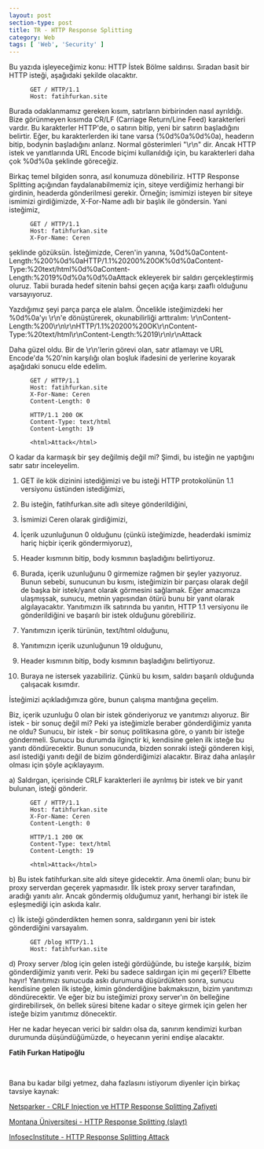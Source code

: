 ```yaml
---
layout: post
section-type: post
title: TR - HTTP Response Splitting
category: Web
tags: [ 'Web', 'Security' ]
---
```


Bu yazıda işleyeceğimiz konu: HTTP İstek Bölme saldırısı. Sıradan basit bir HTTP isteği, aşağıdaki şekilde olacaktır.


          GET / HTTP/1.1
          Host: fatihfurkan.site

Burada odaklanmamız gereken kısım, satırların birbirinden nasıl ayrıldığı. Bize görünmeyen kısımda CR/LF (Carriage Return/Line Feed) karakterleri vardır. Bu karakterler HTTP'de, o satırın bitip, yeni bir satırın başladığını belirtir. Eğer, bu karakterlerden iki tane varsa (%0d%0a%0d%0a), headerın bitip, bodynin başladığını anlarız.  Normal gösterimleri "\r\n" dir. Ancak HTTP istek ve yanıtlarında URL Encode biçimi kullanıldığı için, bu karakterleri daha çok %0d%0a şeklinde göreceğiz.


Birkaç temel bilgiden sonra, asıl konumuza dönebiliriz. HTTP Response Splitting açığından faydalanabilmemiz için, siteye verdiğimiz herhangi bir girdinin, headerda gönderilmesi gerekir. Örneğin; ismimizi isteyen bir siteye ismimizi girdiğimizde, X-For-Name adlı bir başlık ile göndersin. Yani isteğimiz,

          GET / HTTP/1.1
          Host: fatihfurkan.site
          X-For-Name: Ceren

şeklinde gözüksün. İsteğimizde, Ceren'in yanına, %0d%0aContent- Length:%200%0d%0aHTTP/1.1%20200%20OK%0d%0aContent-Type:%20text/html%0d%0aContent-Length:%2019%0d%0a%0d%0a<html>Attack</html>  ekleyerek bir saldırı gerçekleştirmiş oluruz. Tabii burada hedef sitenin bahsi geçen açığa karşı zaaflı olduğunu varsayıyoruz.

Yazdığımız şeyi parça parça ele alalım. Öncelikle isteğimizdeki her %0d%0a'yı \r\n'e dönüştürerek, okunabilirliği arttıralım: \r\nContent-Length:%200\r\n\r\nHTTP/1.1%20200%20OK\r\nContent-Type:%20text/html\r\nContent-Length:%2019\r\n\r\n<html>Attack</html>

Daha güzel oldu. Bir de \r\n'lerin görevi olan, satır atlamayı ve URL Encode'da %20'nin karşılığı olan boşluk ifadesini de yerlerine koyarak aşağıdaki sonucu elde edelim.

          GET / HTTP/1.1
          Host: fatihfurkan.site
          X-For-Name: Ceren
          Content-Length: 0

          HTTP/1.1 200 OK
          Content-Type: text/html
          Content-Length: 19

          <html>Attack</html>

O kadar da karmaşık bir şey değilmiş değil mi? Şimdi, bu isteğin ne yaptığını satır satır inceleyelim.

1) GET ile kök dizinini istediğimizi ve bu isteği HTTP protokolünün 1.1 versiyonu üstünden istediğimizi,

2) Bu isteğin, fatihfurkan.site adlı siteye gönderildiğini,

3) İsmimizi Ceren olarak girdiğimizi,

4) İçerik uzunluğunun 0 olduğunu (çünkü isteğimizde, headerdaki ismimiz hariç hiçbir içerik göndermiyoruz),

5) Header kısmının bitip, body kısmının başladığını belirtiyoruz.

6) Burada, içerik uzunluğunu 0 girmemize rağmen bir şeyler yazıyoruz. Bunun sebebi, sunucunun bu kısmı, isteğimizin bir parçası olarak değil de başka bir istek/yanıt olarak görmesini sağlamak. Eğer amacımıza ulaşmışsak, sunucu, metnin yapısından ötürü bunu bir yanıt olarak algılayacaktır. Yanıtımızın ilk satırında bu yanıtın, HTTP 1.1 versiyonu ile gönderildiğini ve başarılı bir istek olduğunu görebiliriz.

7) Yanıtımızın içerik türünün, text/html olduğunu,

8) Yanıtımızın içerik uzunluğunun 19 olduğunu,

9) Header kısmının bitip, body kısmının başladığını belirtiyoruz.

10) Buraya ne istersek yazabiliriz. Çünkü bu kısım, saldırı başarılı olduğunda çalışacak kısımdır.

İsteğimizi açıkladığımıza göre, bunun çalışma mantığına geçelim.


Biz, içerik uzunluğu 0 olan bir istek gönderiyoruz ve yanıtımızı alıyoruz. Bir istek - bir sonuç değil mi? Peki ya isteğimizle beraber gönderdiğimiz yanıta ne oldu? Sunucu, bir istek - bir sonuç politikasına göre, o yanıtı bir isteğe göndermeli. Sunucu bu durumda ilginçtir ki, kendisine gelen ilk isteğe bu yanıtı döndürecektir. Bunun sonucunda, bizden sonraki isteği gönderen kişi, asıl istediği yanıtı değil de bizim gönderdiğimizi alacaktır. Biraz daha anlaşılır olması için şöyle açıklayayım.


a) Saldırgan, içerisinde CRLF karakterleri ile ayrılmış bir istek ve bir yanıt bulunan, isteği gönderir.


          GET / HTTP/1.1
          Host: fatihfurkan.site
          X-For-Name: Ceren
          Content-Length: 0

          HTTP/1.1 200 OK
          Content-Type: text/html
          Content-Length: 19

          <html>Attack</html>


b) Bu istek fatihfurkan.site aldı siteye gidecektir. Ama önemli olan; bunu bir proxy serverdan geçerek yapmasıdır. İlk istek proxy server tarafından, aradığı yanıtı alır. Ancak göndermiş olduğumuz yanıt, herhangi bir istek ile eşleşmediği için askıda kalır.


c) İlk isteği gönderdikten hemen sonra, saldırganın yeni bir istek gönderdiğini varsayalım.

          GET /blog HTTP/1.1
          Host: fatihfurkan.site

d) Proxy server /blog için gelen isteği gördüğünde, bu isteğe karşılık, bizim gönderdiğimiz yanıtı verir. Peki bu sadece saldırgan için mi geçerli? Elbette hayır! Yanıtımızı sunucuda askı durumuna düşürdükten sonra, sunucu kendisine gelen ilk isteğe, kimin gönderdiğine bakmaksızın, bizim yanıtımızı döndürecektir. Ve eğer biz bu isteğimizi proxy server'ın ön belleğine girdirebilirsek, ön bellek süresi bitene kadar o siteye girmek için gelen her isteğe bizim yanıtımız dönecektir.





















Her ne kadar heyecan verici bir saldırı olsa da, sanırım kendimizi kurban durumunda düşündüğümüzde, o heyecanın yerini endişe alacaktır.




**Fatih Furkan Hatipoğlu**

&nbsp;

Bana bu kadar bilgi yetmez, daha fazlasını istiyorum diyenler için birkaç tavsiye kaynak:

[ Netsparker - CRLF Injection ve HTTP Response Splitting Zafiyeti ](https://www.netsparker.com.tr/blog/web-guvenligi/crlf-injection-ve-http-response-splitting-zafiyeti/)

[ Montana Üniversitesi - HTTP Response Splitting (slayt) ](https://www.cs.montana.edu/courses/csci476/topics/http_response_splitting.pdf)

[ InfosecInstitute - HTTP Response Splitting Attack ](https://resources.infosecinstitute.com/http-response-splitting-attack/)
